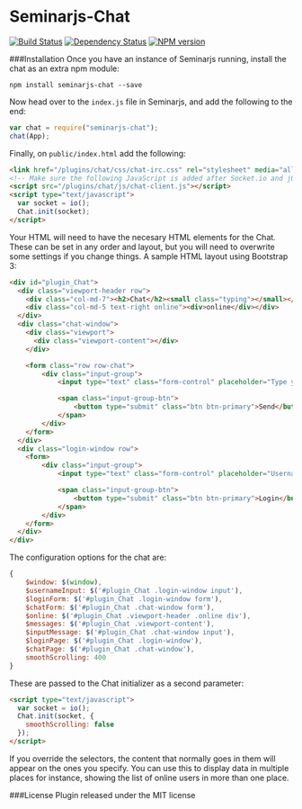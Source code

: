 Seminarjs-Chat
==============

[![Build Status](https://travis-ci.org/Nichejs/Seminarjs-Chat.svg?branch=master)](https://travis-ci.org/Nichejs/Seminarjs-Chat)
[![Dependency Status](https://www.versioneye.com/user/projects/542c52d5fc3f5c1a0d000158/badge.svg?style=flat)](https://www.versioneye.com/user/projects/542c52d5fc3f5c1a0d000158)
[![NPM version](https://badge.fury.io/js/seminarjs-chat.svg)](http://badge.fury.io/js/seminarjs-chat)

###Installation
Once you have an instance of Seminarjs running, install the chat as an extra npm module:

```
npm install seminarjs-chat --save 
```

Now head over to the `index.js` file in Seminarjs, and add the following to the end:

```javascript
var chat = require("seminarjs-chat");
chat(App);
```

Finally, on `public/index.html` add the following:

```html
<link href="/plugins/chat/css/chat-irc.css" rel="stylesheet" media="all">
<!-- Make sure the following JavaScript is added after Socket.io and jQuery -->
<script src="/plugins/chat/js/chat-client.js"></script>
<script type="text/javascript">
  var socket = io();
  Chat.init(socket);
</script>
```

Your HTML will need to have the necesary HTML elements for the Chat. These can be set in any order and layout, but you will need to overwrite some settings if you change things.
A sample HTML layout using Bootstrap 3:

```html
<div id="plugin_Chat">
  <div class="viewport-header row">
    <div class="col-md-7"><h2>Chat</h2><small class="typing"></small></div>
    <div class="col-md-5 text-right online"><div>online</div></div>                  
  </div>
  <div class="chat-window">
    <div class="viewport">
      <div class="viewport-content"></div>
    </div>

    <form class="row row-chat">
        <div class="input-group">
            <input type="text" class="form-control" placeholder="Type your message" />

            <span class="input-group-btn">
                <button type="submit" class="btn btn-primary">Send</button>
            </span>
        </div>
    </form>
  </div>
  <div class="login-window row">
    <form>
        <div class="input-group">
            <input type="text" class="form-control" placeholder="Username" />

            <span class="input-group-btn">
                <button type="submit" class="btn btn-primary">Login</button>
            </span>
        </div>
    </form>
  </div>
</div>
```

The configuration options for the chat are:

```javascript
{
	$window: $(window),
	$usernameInput: $('#plugin_Chat .login-window input'),
	$loginForm: $('#plugin_Chat .login-window form'),
	$chatForm: $('#plugin_Chat .chat-window form'),
	$online: $('#plugin_Chat .viewport-header .online div'),
	$messages: $('#plugin_Chat .viewport-content'),
	$inputMessage: $('#plugin_Chat .chat-window input'),
	$loginPage: $('#plugin_Chat .login-window'),
	$chatPage: $('#plugin_Chat .chat-window'),
	smoothScrolling: 400
}
```

These are passed to the Chat initializer as a second parameter:

```html
<script type="text/javascript">
  var socket = io();
  Chat.init(socket, {
    smoothScrolling: false
  });
</script>
```

If you override the selectors, the content that normally goes in them will appear on the ones you specify. You can use this to display data in multiple places for instance, showing the list of online users in more than one place.

###License
Plugin released under the MIT license
